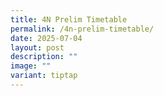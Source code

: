 ```yaml
---
title: 4N Prelim Timetable
permalink: /4n-prelim-timetable/
date: 2025-07-04
layout: post
description: ""
image: ""
variant: tiptap
---
```

